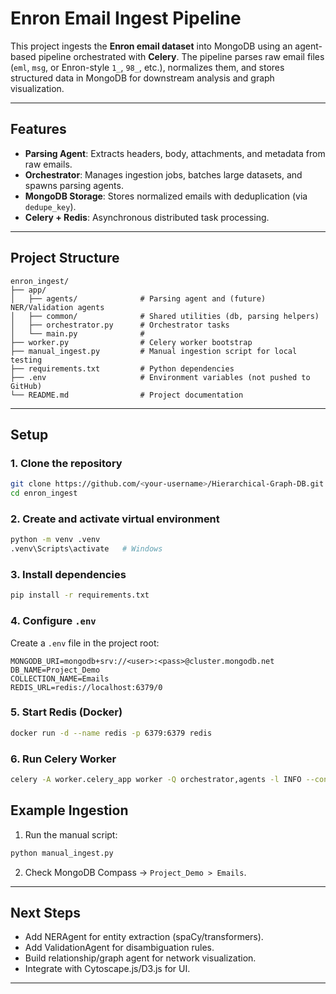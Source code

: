# Enron Email Ingest Pipeline

This project ingests the **Enron email dataset** into MongoDB using an agent-based pipeline orchestrated with **Celery**.
The pipeline parses raw email files (`eml`, `msg`, or Enron-style `1_`, `98_`, etc.), normalizes them, and stores structured data in MongoDB for downstream analysis and graph visualization.

---

## Features
- **Parsing Agent**: Extracts headers, body, attachments, and metadata from raw emails.
- **Orchestrator**: Manages ingestion jobs, batches large datasets, and spawns parsing agents.
- **MongoDB Storage**: Stores normalized emails with deduplication (via `dedupe_key`).
- **Celery + Redis**: Asynchronous distributed task processing.

---

## Project Structure
```
enron_ingest/
├── app/
│   ├── agents/              # Parsing agent and (future) NER/Validation agents
│   ├── common/              # Shared utilities (db, parsing helpers)
│   ├── orchestrator.py      # Orchestrator tasks
│   └── main.py              # 
├── worker.py                # Celery worker bootstrap
├── manual_ingest.py         # Manual ingestion script for local testing
├── requirements.txt         # Python dependencies
├── .env                     # Environment variables (not pushed to GitHub)
└── README.md                # Project documentation
```

---

## Setup

### 1. Clone the repository
```bash
git clone https://github.com/<your-username>/Hierarchical-Graph-DB.git
cd enron_ingest
```

### 2. Create and activate virtual environment
```bash
python -m venv .venv
.venv\Scripts\activate   # Windows
```

### 3. Install dependencies
```bash
pip install -r requirements.txt
```

### 4. Configure `.env`
Create a `.env` file in the project root:

```
MONGODB_URI=mongodb+srv://<user>:<pass>@cluster.mongodb.net
DB_NAME=Project_Demo
COLLECTION_NAME=Emails
REDIS_URL=redis://localhost:6379/0
```

### 5. Start Redis (Docker)
```bash
docker run -d --name redis -p 6379:6379 redis
```

### 6. Run Celery Worker
```bash
celery -A worker.celery_app worker -Q orchestrator,agents -l INFO --concurrency 1 --pool=solo
```



## Example Ingestion
1. Run the manual script:

```bash
python manual_ingest.py
```

2. Check MongoDB Compass → `Project_Demo > Emails`.

---

## Next Steps
- Add NERAgent for entity extraction (spaCy/transformers).
- Add ValidationAgent for disambiguation rules.
- Build relationship/graph agent for network visualization.
- Integrate with Cytoscape.js/D3.js for UI.

---

